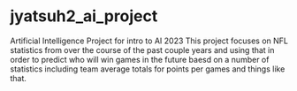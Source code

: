 # jyatsuh2_ai_project
Artificial Intelligence Project for intro to AI 2023
This project focuses on NFL statistics from over the course of the past couple years and using that in order to predict who will win games in the future baesd on a number of statistics including team average totals for points per games and things like that.
